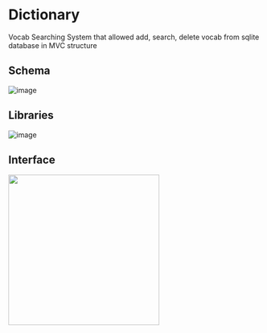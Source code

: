 ﻿# Dictionary
Vocab Searching System that allowed add, search, delete vocab from sqlite database in MVC structure

## Schema
![image](https://github.com/user-attachments/assets/31de8888-4825-4052-ba00-87fe7bcf5b1c)

## Libraries
![image](https://github.com/user-attachments/assets/a20fc8b5-ba8f-4f63-9413-8b0fa8a8f7cd)

## Interface
<img src="https://github.com/user-attachments/assets/4f69665e-df3f-45be-a4ed-2e5428a0623e" height=300>

